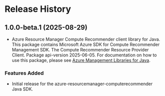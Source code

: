# Release History

## 1.0.0-beta.1 (2025-08-29)

- Azure Resource Manager Compute Recommender client library for Java. This package contains Microsoft Azure SDK for Compute Recommender Management SDK. The Compute Recommender Resource Provider Client. Package api-version 2025-06-05. For documentation on how to use this package, please see [Azure Management Libraries for Java](https://aka.ms/azsdk/java/mgmt).
### Features Added

- Initial release for the azure-resourcemanager-computerecommender Java SDK.
